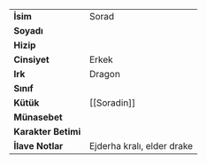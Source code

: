 |  |  |  
|---|---|  
| **İsim** | Sorad|  
| **Soyadı** | |  
| **Hizip** | |  
| **Cinsiyet** | Erkek|  
| **Irk** | Dragon|  
| **Sınıf** | |  
| **Kütük** | [[Soradin]]|  
| **Münasebet** | |  
| **Karakter Betimi** | |  
| **İlave Notlar** | Ejderha kralı, elder drake|  
